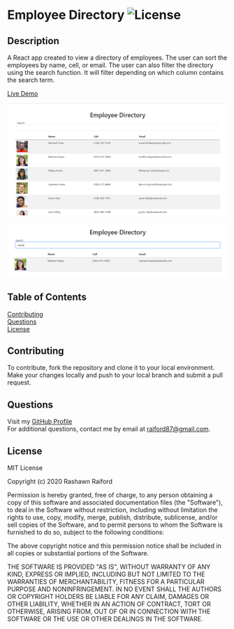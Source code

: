 # Employee Directory        ![License](https://img.shields.io/static/v1?label=license&message=MIT&color=brightgreen)

## Description  
A React app created to view a directory of employees. The user can sort the employees by name, cell, or email. The user can also filter the directory using the search function. It will filter depending on which column contains the search term.

[Live Demo](https://raiford2530.github.io/employee-directory/)

![Screenshot 1](/screenshots/home.png)

![Screenshot 2](/screenshots/search.png)

## Table of Contents  
[Contributing](#Contributing)  
[Questions](#Questions)  
[License](#License)  

## Contributing  
To contribute, fork the repository and clone it to your local environment. Make your changes locally and push to your local branch and submit a pull request.

## Questions 
Visit my [GitHub Profile](https://www.github.com/raiford2530)  
For additional questions, contact me by email at raiford87@gmail.com.  

## License  

MIT License

Copyright (c) 2020 Rashawn Raiford

Permission is hereby granted, free of charge, to any person obtaining a copy
of this software and associated documentation files (the "Software"), to deal
in the Software without restriction, including without limitation the rights
to use, copy, modify, merge, publish, distribute, sublicense, and/or sell
copies of the Software, and to permit persons to whom the Software is
furnished to do so, subject to the following conditions:

The above copyright notice and this permission notice shall be included in all
copies or substantial portions of the Software.

THE SOFTWARE IS PROVIDED "AS IS", WITHOUT WARRANTY OF ANY KIND, EXPRESS OR
IMPLIED, INCLUDING BUT NOT LIMITED TO THE WARRANTIES OF MERCHANTABILITY,
FITNESS FOR A PARTICULAR PURPOSE AND NONINFRINGEMENT. IN NO EVENT SHALL THE
AUTHORS OR COPYRIGHT HOLDERS BE LIABLE FOR ANY CLAIM, DAMAGES OR OTHER
LIABILITY, WHETHER IN AN ACTION OF CONTRACT, TORT OR OTHERWISE, ARISING FROM,
OUT OF OR IN CONNECTION WITH THE SOFTWARE OR THE USE OR OTHER DEALINGS IN THE
SOFTWARE.

